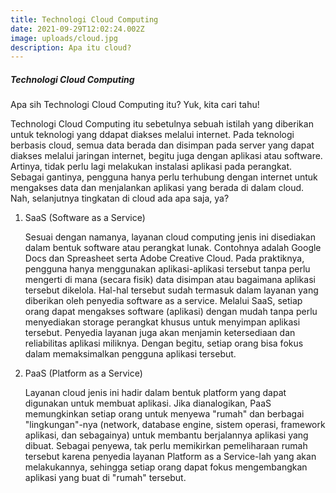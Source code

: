 ```yaml
---
title: Technologi Cloud Computing
date: 2021-09-29T12:02:24.002Z
image: uploads/cloud.jpg
description: Apa itu cloud?
---
```

##### Technologi Cloud Computing

Apa sih Technologi Cloud Computing itu? Yuk, kita cari tahu!

Technologi Cloud Computing itu sebetulnya sebuah istilah yang diberikan untuk teknologi yang ddapat diakses melalui internet. Pada teknologi berbasis cloud, semua data berada dan disimpan pada server yang dapat diakses melalui jaringan internet, begitu juga dengan aplikasi atau software. Artinya, tidak perlu lagi melakukan instalasi aplikasi pada perangkat. Sebagai gantinya, pengguna hanya perlu terhubung dengan internet untuk mengakses data dan menjalankan aplikasi yang berada di dalam cloud.\
Nah, selanjutnya tingkatan di cloud ada apa saja, ya?

1. SaaS (Software as a Service)

   Sesuai dengan namanya, layanan cloud computing jenis ini disediakan dalam bentuk software atau perangkat lunak. Contohnya adalah Google Docs dan Spreasheet serta Adobe Creative Cloud. Pada praktiknya, pengguna hanya menggunakan aplikasi-aplikasi tersebut tanpa perlu mengerti di mana (secara fisik) data disimpan atau bagaimana aplikasi tersebut dikelola. Hal-hal tersebut sudah termasuk dalam layanan yang diberikan oleh penyedia software as a service. Melalui SaaS, setiap orang dapat mengakses software (aplikasi) dengan mudah tanpa perlu menyediakan storage perangkat khusus untuk menyimpan aplikasi tersebut. Penyedia layanan juga akan menjamin ketersediaan dan reliabilitas aplikasi miliknya. Dengan begitu, setiap orang bisa fokus dalam memaksimalkan pengguna aplikasi tersebut.
2. PaaS (Platform as a Service)

   Layanan cloud jenis ini hadir dalam bentuk platform yang dapat digunakan untuk membuat aplikasi. Jika dianalogikan, PaaS memungkinkan setiap orang untuk menyewa "rumah" dan berbagai "lingkungan"-nya (network, database engine, sistem operasi, framework aplikasi, dan sebagainya) untuk membantu berjalannya aplikasi yang dibuat. Sebagai penyewa, tak perlu memikirkan pemeliharaan rumah tersebut karena penyedia layanan Platform as a Service-lah yang akan melakukannya, sehingga setiap orang dapat fokus mengembangkan aplikasi yang buat di "rumah" tersebut.